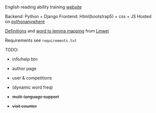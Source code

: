 English reading ability training [website](https://adenchen27.pythonanywhere.com/index/)

Backend: Python + Django
Frontend: Html(bootstrap5) + css + JS
Hosted on [pythonanywhere](https://www.pythonanywhere.com/)

[Definitions](https://github.com/skywind3000/ECDICT) and [word to lemma mapping](https://github.com/skywind3000/lemma.en) from [Linwei](https://github.com/skywind3000)

Requirements see `requirements.txt`

TODO:
- info/help btn
- author page
- user & competitions
- (dynamic word freq)

- ~~multi-language support~~
- ~~visit counter~~


